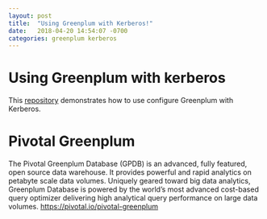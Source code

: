 ```yaml
---
layout: post
title:  "Using Greenplum with Kerberos!"
date:   2018-04-20 14:54:07 -0700
categories: greenplum kerberos
---
```


# Using Greenplum with kerberos

This [repository](https://kongyew.github.io/greenplum-kerberos/) demonstrates how to use configure Greenplum with Kerberos.

# Pivotal Greenplum
The Pivotal Greenplum Database (GPDB) is an advanced, fully featured, open source data warehouse. It provides powerful and rapid analytics on petabyte scale data volumes. Uniquely geared toward big data analytics, Greenplum Database is powered by the world’s most advanced cost-based query optimizer delivering high analytical query performance on large data volumes.
<https://pivotal.io/pivotal-greenplum>



[Greenplum documentation for Kerberos Authentication]: https://gpdb.docs.pivotal.io/570/admin_guide/kerberos.html
[Greenplum Kerberos Guide]: http://dewoods.com/blog/greenplum-kerberos-guide
[Greenplum documentations]: https://https://gpdb.docs.pivotal.io/
[Greenplum product]: https://pivotal.io/pivotal-greenplum
[Greenplum Open Source]: https://www.greenplum.org
